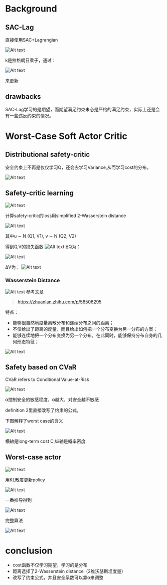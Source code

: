 # Background
## SAC-Lag
直接使用SAC+Lagrangian

![Alt text](image.png)

k是拉格朗日乘子，通过：

![Alt text](image-1.png)

来更新

## drawbacks
SAC-Lag学习的是期望，而期望满足约束未必是严格的满足约束，实际上还是会有一些违反约束的情况。

# Worst-Case Soft Actor Critic

## Distributional safety-critic
安全约束上不再是仅仅学习Q，还会去学习Variance,从而学习cost的分布。

![Alt text](image-2.png)

## Safety-critic learning
![Alt text](image-4.png)

计算safety-critic的loss用simplified 2-Wasserstein distance

![Alt text](image-3.png)

其中u ∼ N (Q1, V1), v ∼ N (Q2, V2)

得到Q,V的损失函数
![Alt text](image-5.png)
ΔQ为：

![Alt text](image-13.png)

ΔV为：
![Alt text](image-14.png)

### Wasserstein Distance
![Alt text](image-15.png)
参考文章
> https://zhuanlan.zhihu.com/p/58506295

特点：
* 能够很自然地度量离散分布和连续分布之间的距离；
* 不仅给出了距离的度量，而且给出如何把一个分布变换为另一分布的方案；
* 能够连续地把一个分布变换为另一个分布，在此同时，能够保持分布自身的几何形态特征；

![Alt text](image-12.png)



## Safety based on CVaR
CVaR refers to Conditional Value-at-Risk

![Alt text](image-6.png)

α控制安全的敏感程度，α越大，对安全越不敏感

definition 2里直接改写了约束的公式，

下图解释了worst case的含义

![Alt text](image-7.png)

横轴是long-term cost C,纵轴是概率密度

## Worst-case actor
![Alt text](image-8.png)

用KL散度更新policy

![Alt text](image-9.png)

一番推导得到

![Alt text](image-10.png)

完整算法

![Alt text](image-11.png)

# conclusion
  * cost函数不仅学习期望，学习的是分布
  * 距离选择了2-Wasserstein distance（2维沃瑟斯坦度量）
  * 改写了约束公式，并且安全系数可以靠α来调整
